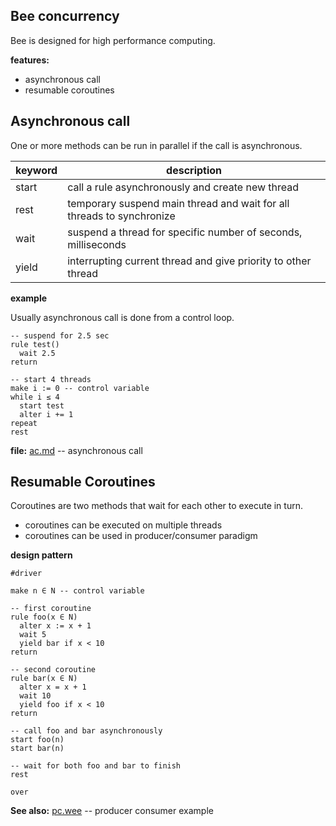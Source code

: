 ## Bee concurrency

Bee is designed for high performance computing.

**features:**

* asynchronous call
* resumable coroutines 

## Asynchronous call

One or more methods can be run in parallel if the call is asynchronous.

keyword | description
--------|----------------------------------------------------------------------
start   | call a rule asynchronously and create new thread
rest    | temporary suspend main thread and wait for all threads to synchronize
wait    | suspend a thread for specific number of seconds, milliseconds
yield   | interrupting current thread and give priority to other thread

**example**

Usually asynchronous call is done from a control loop.

```
-- suspend for 2.5 sec
rule test()
  wait 2.5
return

-- start 4 threads
make i := 0 -- control variable
while i ≤ 4
  start test    
  alter i += 1
repeat
rest
```

**file:** [ac.md](demo/ac.md)  -- asynchronous call

## Resumable Coroutines 

Coroutines are two methods that wait for each other to execute in turn.

* coroutines can be executed on multiple threads
* coroutines can be used in producer/consumer paradigm

**design pattern**

```
#driver

make n ∈ N -- control variable

-- first coroutine
rule foo(x ∈ N)
  alter x := x + 1
  wait 5  
  yield bar if x < 10
return

-- second coroutine
rule bar(x ∈ N)
  alter x = x + 1
  wait 10
  yield foo if x < 10
return

-- call foo and bar asynchronously
start foo(n)
start bar(n)

-- wait for both foo and bar to finish
rest

over
``` 

**See also:** [pc.wee](../demo/pc.wee)  -- producer consumer example
